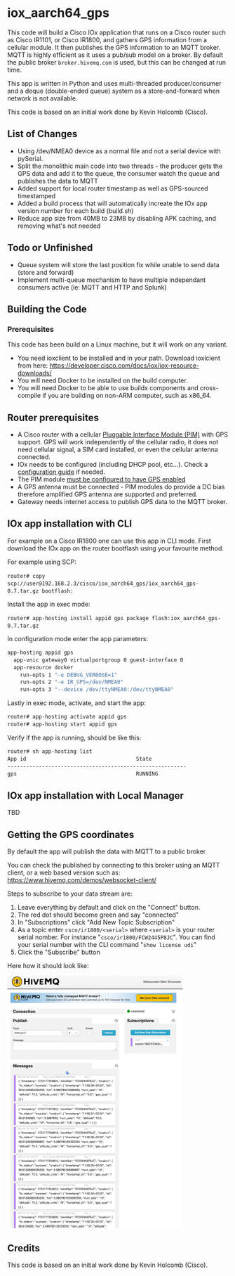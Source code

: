 # iox_aarch64_gps

This code will build a Cisco IOx application that runs on a Cisco router such as Cisco IR1101, or Cisco IR1800, and gathers GPS information from a cellular module. It then publishes the GPS information to an MQTT broker. MQTT is highly efficient as it uses a pub/sub model on a broker. By default the public broker `broker.hivemq.com` is used, but this can be changed at run time.

This app is written in Python and uses multi-threaded producer/consumer and a deque (double-ended queue) system as a store-and-forward when network is not available.

This code is based on an initial work done by Kevin Holcomb (Cisco).

## List of Changes
* Using /dev/NMEA0 device as a normal file and not a serial device with pySerial.
* Split the monolithic main code into two threads - the producer gets the GPS data and add it to the queue, the consumer watch the queue and publishes the data to MQTT 
* Added support for local router timestamp as well as GPS-sourced timestamped
* Added a build process that will automatically increate the IOx app version number for each build (build.sh)
* Reduce app size from 40MB to 23MB by disabling APK caching, and removing what's not needed


## Todo or Unfinished
* Queue system will store the last position fix while unable to send data (store and forward)
* Implement multi-queue mechanism to have multiple independant consumers active (ie: MQTT and HTTP and Splunk)

## Building the Code

### Prerequisites

This code has been build on a Linux machine, but it will work on any variant. 

* You need ioxclient to be installed and in your path. Download ioxlcient from here: https://developer.cisco.com/docs/iox/iox-resource-downloads/
* You will need Docker to be installed on the build computer.
* You will need Docker to be able to use buildx components and cross-compile if you are building on non-ARM computer, such as x86_64.

## Router prerequisites

* A Cisco router with a cellular [Pluggable Interface Module (PIM)](https://www.cisco.com/c/en/us/products/collateral/networking/industrial-routers-gateways/pim-industrial-iot-routing-portfolio-so.html) with GPS support. GPS will work independently of the cellular radio, it does not need cellular signal, a SIM card installed, or even the cellular antenna connected.
* IOx needs to be configured (including DHCP pool, etc...). Check a [configuration guide](https://www.cisco.com/c/en/us/td/docs/routers/access/IR1800/software/b-cisco-ir1800-scg.html) if needed.
* The PIM module [must be configured to have GPS enabled](https://www.cisco.com/c/en/us/td/docs/routers/iot-antennas/cellular-pluggable-modules/b-cellular-pluggable-interface-module-configuration-guide/m-configuring-gps.html)
* A GPS antenna must be connected - PIM modules do provide a DC bias therefore amplified GPS antenna are supported and preferred.
* Gateway needs internet access to publish GPS data to the MQTT broker.

## IOx app installation with CLI

For example on a Cisco IR1800 one can use this app in CLI mode. First download the IOx app on the router bootflash using your favourite method.

For example using SCP:

`router# copy scp://user@192.168.2.3/cisco/iox_aarch64_gps/iox_aarch64_gps-0.7.tar.gz bootflash:`

Install the app in exec mode:

`router# app-hosting install appid gps package flash:iox_aarch64_gps-0.7.tar.gz`

In configuration mode enter the app parameters:

```sh
app-hosting appid gps
  app-vnic gateway0 virtualportgroup 0 guest-interface 0
  app-resource docker
    run-opts 1 "-e DEBUG_VERBOSE=1"
    run-opts 2 "-e IR_GPS=/dev/NMEA0"
    run-opts 3 "--device /dev/ttyNMEA0:/dev/ttyNMEA0"
```

Lastly in exec mode, activate, and start the app:

```sh
router# app-hosting activate appid gps
router# app-hosting start appid gps
```

Verify if the app is running, should be like this:

```sh
router# sh app-hosting list
App id                                   State
---------------------------------------------------------
gps                                      RUNNING
```

## IOx app installation with Local Manager

TBD

## Getting the GPS coordinates

By default the app will publish the data with MQTT to a public broker

You can check the published by connecting to this broker using an MQTT client, or a web based version such as: https://www.hivemq.com/demos/websocket-client/

Steps to subscribe to your data stream are:

1. Leave everything by default and click on the "Connect" button. 
1. The red dot should become green and say "connected"
1. In "Subscriptions" click "Add New Topic Subscription"
1. As a topic enter `csco/ir1800/<serial>` where `<serial>` is your router serial nomber. For instance "`csco/ir1800/FCW2445P8JC`". You can find your serial number with the CLI command "`show license udi`"
1. Click the "Subscribe" button 

Here how it should look like:

<img src="images/hivemq-client-animated-screenshot.gif" width=400>

## Credits 

This code is based on an initial work done by Kevin Holcomb (Cisco).
